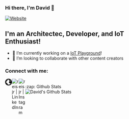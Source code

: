### Hi there, I'm David 👋

[![Website](https://img.shields.io/website?label=codeSTACKr.com&style=for-the-badge&url=https%3A%2F%2Fcodestackr.com)](https://www.davidreisjr.com.br)

## I'm an Architectec, Developer, and IoT Enthusiast!

- 🔭 I’m currently working on a [IoT Playground][iot-playground]!
- 👯 I’m looking to collaborate with other content creators

### Connect with me:

[<img align="left" alt="www.davidreisjr.com.br" width="22px" src="https://raw.githubusercontent.com/iconic/open-iconic/master/svg/globe.svg" />][website]
[<img align="left" alt="reisjr | LinkedIn" width="22px" src="https://cdn.jsdelivr.net/npm/simple-icons@v3/icons/linkedin.svg" />][linkedin]
[<img align="left" alt="reisjr | Instagram" width="22px" src="https://cdn.jsdelivr.net/npm/simple-icons@v3/icons/instagram.svg" />][instagram]

<br />

<summary>:zap: Github Stats</summary>

  <img align="left" alt="David's Github Stats" src="https://github-readme-stats.codestackr.vercel.app/api?username=reisjr&show_icons=true&hide_border=true" />

[website]: https://www.davidreisjr.com.br
[instagram]: https://instagram.com/reisjr
[linkedin]: https://www.linkedin.com/in/davidreisjr/
[webdevplaylist]: https://www.youtube.com/playlist?list=PLkwxH9e_vrAJ0WbEsFA9W3I1W-g_BTsbt
[jsplaylist]: https://www.youtube.com/playlist?list=PLkwxH9e_vrALRJKu7wfXby3MKeflhTu6B
[cssplaylist]: https://www.youtube.com/playlist?list=PLkwxH9e_vrALSdvZuEh6gqQdmDoDIoqz4
[reactplaylist]: https://www.youtube.com/playlist?list=PLkwxH9e_vrAK4TdffpxKY3QGyHCpxFcQ0
[iot-playground]: https://github.com/reisjr/aws-iot-playground